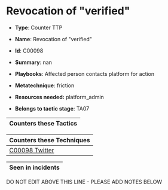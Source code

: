 # Revocation of "verified"

* **Type**: Counter TTP

* **Name**: Revocation of "verified"

* **Id**: C00098

* **Summary**: nan

* **Playbooks**: Affected person contacts platform for action

* **Metatechnique**: friction

* **Resources needed:** platform_admin

* **Belongs to tactic stage**: TA07


| Counters these Tactics |
| ---------------------- |



| Counters these Techniques |
| ------------------------- |
| [C00098 Twitter](../techniques/C00098.md) |



| Seen in incidents |
| ----------------- |


DO NOT EDIT ABOVE THIS LINE - PLEASE ADD NOTES BELOW